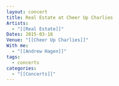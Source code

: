 ```yaml
---
layout: concert
title: Real Estate at Cheer Up Charlies
Artists:
  - "[[Real Estate]]"
Dates: 2015-03-18
Venue: "[[Cheer Up Charlies]]"
With me:
  - "[[Andrew Hagen]]"
tags:
  - concerts
categories:
  - "[[Concerts]]"
---
```


